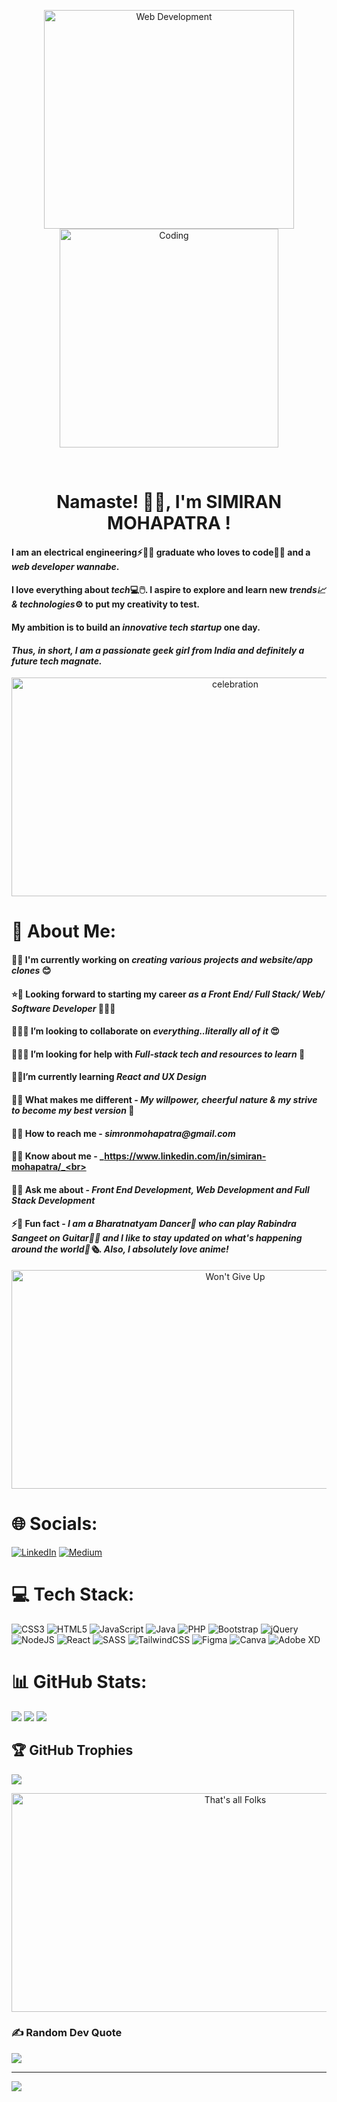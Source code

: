 <p align="center"><img src="https://media.giphy.com/media/L8K62iTDkzGX6/giphy.gif" alt="Web Development" width="400px" height="350px">
<img src="https://media.giphy.com/media/L1R1tvI9svkIWwpVYr/giphy.gif" alt="Coding" width="350px" height="350px"></p><br>

<h1 align="center">Namaste! 🙏🏻, I'm SIMIRAN MOHAPATRA !</h1>

#### I am an electrical engineering⚡👩‍🔧 graduate who loves to code👩‍💻 and a **_web developer wannabe_**.<br>
#### I love everything about *tech*💻🖱️. I aspire to explore and learn new *trends📈  & technologies*⚙️ to put my creativity to test.<br>
#### My ambition is to build an *innovative tech startup* one day.<br>
#### **_Thus, in short, I am a passionate geek girl from India and definitely a future tech magnate._**

<p align="center"><img src="https://media.giphy.com/media/3og0ICmyySyzbmnxqE/giphy.gif" alt="celebration" width="700px" height="350px"></p>

# 💫 About Me:
#### 🔭👷‍ **I'm currently working on** _creating various projects  and website/app clones_ 😊<br>
#### ⭐🤑 **Looking forward to starting my career** _as a Front End/ Full Stack/ Web/ Software Developer_ 👩‍💻😁<br>
#### 👯🙋‍♀️ **I’m looking to collaborate on** _everything..literally all of it_ 😍 <br>
#### 🤝💁‍♀️ **I’m looking for help with** _Full-stack tech and resources to learn_ 🤔 <br>
#### 🌱🍃**I’m currently learning** _React and UX Design_ <br>
#### 🦄😎 **What makes me different** - _My willpower, cheerful nature & my strive to become my best version_ 🫡<br>
#### 📧📨 **How to reach me** - _simronmohapatra@gmail.com_<br>
#### 📄📖 **Know about me** - _https://www.linkedin.com/in/simiran-mohapatra/_<br>
#### 💬🌠 **Ask me about** - _Front End Development, Web Development and Full Stack Development_<br>
#### ⚡🎉  **Fun fact** - _I am a *Bharatnatyam Dancer*💃 who can play *Rabindra Sangeet on Guitar*🎸🎶 and I like to stay updated on what's happening around the world📰🗞. Also, I absolutely love anime!_<br>

<p align="center"><img src="https://media.giphy.com/media/3og0IwXiJYUPo5PyFi/giphy.gif" alt="Won't Give Up" width="700px" height="350px"></p>

# 🌐 Socials:
[![LinkedIn](https://img.shields.io/badge/LinkedIn-%230077B5.svg?logo=linkedin&logoColor=white)](https://linkedin.com/in/simiran-mohapatra/)
[![Medium](https://img.shields.io/badge/Medium-12100E?logo=medium&logoColor=white)](https://medium.com/@simiran-mohapatra.medium.com)

# 💻 Tech Stack:
![CSS3](https://img.shields.io/badge/css3-%231572B6.svg?style=for-the-badge&logo=css3&logoColor=white) ![HTML5](https://img.shields.io/badge/html5-%23E34F26.svg?style=for-the-badge&logo=html5&logoColor=white) ![JavaScript](https://img.shields.io/badge/javascript-%23323330.svg?style=for-the-badge&logo=javascript&logoColor=%23F7DF1E) ![Java](https://img.shields.io/badge/java-%23ED8B00.svg?style=for-the-badge&logo=java&logoColor=white) ![PHP](https://img.shields.io/badge/php-%23777BB4.svg?style=for-the-badge&logo=php&logoColor=white) ![Bootstrap](https://img.shields.io/badge/bootstrap-%23563D7C.svg?style=for-the-badge&logo=bootstrap&logoColor=white) ![jQuery](https://img.shields.io/badge/jquery-%230769AD.svg?style=for-the-badge&logo=jquery&logoColor=white) ![NodeJS](https://img.shields.io/badge/node.js-6DA55F?style=for-the-badge&logo=node.js&logoColor=white) ![React](https://img.shields.io/badge/react-%2320232a.svg?style=for-the-badge&logo=react&logoColor=%2361DAFB) ![SASS](https://img.shields.io/badge/SASS-hotpink.svg?style=for-the-badge&logo=SASS&logoColor=white) ![TailwindCSS](https://img.shields.io/badge/tailwindcss-%2338B2AC.svg?style=for-the-badge&logo=tailwind-css&logoColor=white) 	![Figma](https://img.shields.io/badge/figma-%23F24E1E.svg?style=for-the-badge&logo=figma&logoColor=white) ![Canva](https://img.shields.io/badge/Canva-%2300C4CC.svg?style=for-the-badge&logo=Canva&logoColor=white) ![Adobe XD](https://img.shields.io/badge/Adobe%20XD-470137?style=for-the-badge&logo=Adobe%20XD&logoColor=#FF61F6)

# 📊 GitHub Stats:
![](https://github-readme-stats.vercel.app/api?username=Simiran987&theme=algolia&hide_border=false&include_all_commits=false&count_private=false)
![](https://github-readme-streak-stats.herokuapp.com/?user=Simiran987&theme=algolia&hide_border=false)
![](https://github-readme-stats.vercel.app/api/top-langs/?username=Simiran987&theme=algolia&hide_border=false&include_all_commits=false&count_private=false&layout=compact)

## 🏆 GitHub Trophies
![](https://github-profile-trophy.vercel.app/?username=Simiran987&theme=algolia&no-frame=false&no-bg=false&margin-w=4)

<p align="center"><img src="https://media.giphy.com/media/gwtaLLFaZ9dJLCfu3x/giphy.gif" alt="That's all Folks" width="700px" height="350px"></p>

### ✍️ Random Dev Quote
![](https://quotes-github-readme.vercel.app/api?type=horizontal&theme=radical)


---

[![](https://visitcount.itsvg.in/api?id=Simiran987&icon=0&color=1)](https://visitcount.itsvg.in)
